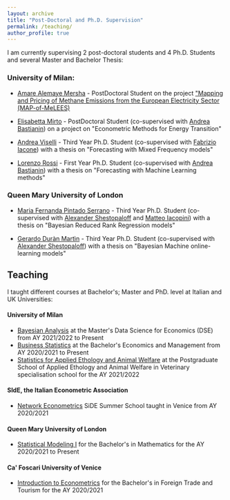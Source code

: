 ```yaml
---
layout: archive
title: "Post-Doctoral and Ph.D. Supervision"
permalink: /teaching/
author_profile: true
---
```


I am currently supervising 2 post-doctoral students and 4 Ph.D. Students and several Master and Bachelor Thesis:

### University of Milan:

* [Amare Alemaye Mersha]() - PostDoctoral Student on the project ["Mapping and Pricing of Methane Emissions from the European Electricity Sector (MAP-of-MeLEES)](https://rossiniluca.github.io/MAP-of-MeLEES/)
  
* [Elisabetta Mirto](https://www.unimi.it/it/ugov/person/elisabetta-mirto) - PostDoctoral Student (co-supervised with [Andrea Bastianin](https://sites.google.com/view/andrea-bastianin)) on a project on "Econometric Methods for Energy Transition"

* [Andrea Viselli](https://andreaviselli.github.io) - Third Year Ph.D. Student (co-supervised with [Fabrizio Iacone](https://www.unimi.it/it/ugov/person/fabrizio-iacone)) with a thesis on "Forecasting with Mixed Frequency models"

* [Lorenzo Rossi](https://www.linkedin.com/in/lorenzo-rossi-227979168/) - First Year Ph.D. Student (co-supervised with [Andrea Bastianin](https://sites.google.com/view/andrea-bastianin)) with a thesis on "Forecasting with Machine Learning methods" 

### Queen Mary University of London

* [Maria Fernanda Pintado Serrano](https://www.qmul.ac.uk/maths/profiles/pintadoserranom.html) - Third Year Ph.D. Student (co-supervised with [Alexander Shestopaloff](https://www.qmul.ac.uk/maths/profiles/shestopaloffa.html) and [Matteo Iacopini](https://matteoiacopini.github.io)) with a thesis on "Bayesian Reduced Rank Regression models"

* [Gerardo Duràn Martìn](https://gerdm.github.io/about) - Third Year Ph.D. Student (co-supervised with [Alexander Shestopaloff](https://www.qmul.ac.uk/maths/profiles/shestopaloffa.html)) with a thesis on "Bayesian Machine online-learning models"


Teaching
-----

I taught different courses at Bachelor's; Master and PhD. level at Italian and UK Universities:

#### University of Milan
* [Bayesian Analysis](https://www.unimi.it/it/corsi/insegnamenti-dei-corsi-di-laurea/2022/bayesian-analysis) at the Master's Data Science for Economics (DSE) from AY 2021/2022 to Present
* [Business Statistics](https://www.unimi.it/it/corsi/insegnamenti-dei-corsi-di-laurea/2022/bayesian-analysis) at the Bachelor's Economics and Management from AY 2020/2021 to Present
* [Statistics for Applied Ethology and Animal Welfare]() at the Postgraduate School of Applied Ethology and Animal Welfare in  Veterinary specialisation school for the AY 2021/2022

#### SIdE, the Italian Econometric Association
* [Network Econometrics](https://www.side-iea.it/events/courses/network-econometrics-2023) SiDE Summer School taught in Venice from AY 2020/2021

#### Queen Mary University of London
* [Statistical Modeling I]() for the Bachelor's in Mathematics  for the AY 2020/2021 to Present

#### Ca' Foscari University of Venice
* [Introduction to Econometrics]() for the Bachelor's in Foreign Trade and Tourism for the AY 2020/2021
